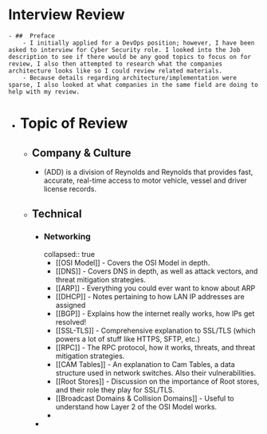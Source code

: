 # Interview Review
	- ##  Preface
		- I initially applied for a DevOps position; however, I have been asked to interview for Cyber Security role. I looked into the Job description to see if there would be any good topics to focus on for review, I also then attempted to research what the companies architecture looks like so I could review related materials.
		- Because details regarding architecture/implementation were sparse, I also looked at what companies in the same field are doing to help with my review.
- # Topic of Review
	- ##  Company & Culture
		- (ADD) is a division of Reynolds and Reynolds that provides fast, accurate, real-time access to motor vehicle, vessel and driver license records.
	- ## Technical
		- ### Networking
		  collapsed:: true
			- [[OSI Model]] - Covers the OSI Model in depth.
			- [[DNS]] - Covers DNS in depth, as well as attack vectors, and threat mitigation strategies.
			- [[ARP]] - Everything you could ever want to know about ARP
			- [[DHCP]] - Notes pertaining to how LAN IP addresses are assigned
			- [[BGP]] - Explains how the internet really works, how IPs get resolved!
			- [[SSL-TLS]] - Comprehensive explanation to SSL/TLS (which powers a lot of stuff like HTTPS, SFTP, etc.)
			- [[RPC]] - The RPC protocol, how it works, threats, and threat mitigation strategies.
			- [[CAM Tables]] - An explanation to Cam Tables, a data structure used in network switches.  Also their vulnerabilities.
			- [[Root Stores]] - Discussion on the importance of Root stores, and their role they play for SSL/TLS.
			- [[Broadcast Domains & Collision Domains]] - Useful to understand how Layer 2 of the OSI Model works.
			-
		-